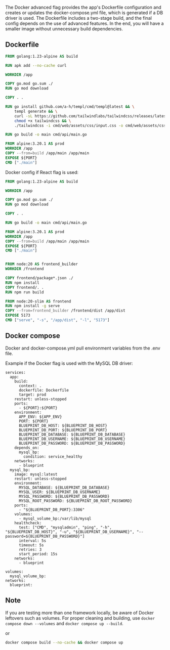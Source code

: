 The Docker advanced flag provides the app's Dockerfile configuration and creates or updates the docker-compose.yml file, which is generated if a DB driver is used.
The Dockerfile includes a two-stage build, and the final config depends on the use of advanced features. In the end, you will have a smaller image without unnecessary build dependencies.

## Dockerfile

```dockerfile
FROM golang:1.23-alpine AS build

RUN apk add --no-cache curl

WORKDIR /app

COPY go.mod go.sum ./
RUN go mod download

COPY . .

RUN go install github.com/a-h/templ/cmd/templ@latest && \
    templ generate && \
    curl -sL https://github.com/tailwindlabs/tailwindcss/releases/latest/download/tailwindcss-linux-x64 -o tailwindcss && \
    chmod +x tailwindcss && \
    ./tailwindcss -i cmd/web/assets/css/input.css -o cmd/web/assets/css/output.css

RUN go build -o main cmd/api/main.go

FROM alpine:3.20.1 AS prod
WORKDIR /app
COPY --from=build /app/main /app/main
EXPOSE ${PORT}
CMD ["./main"]
```

Docker config if React flag is used:

```dockerfile
FROM golang:1.23-alpine AS build

WORKDIR /app

COPY go.mod go.sum ./
RUN go mod download

COPY . .

RUN go build -o main cmd/api/main.go

FROM alpine:3.20.1 AS prod
WORKDIR /app
COPY --from=build /app/main /app/main
EXPOSE ${PORT}
CMD ["./main"]


FROM node:20 AS frontend_builder
WORKDIR /frontend

COPY frontend/package*.json ./
RUN npm install
COPY frontend/. .
RUN npm run build

FROM node:20-slim AS frontend
RUN npm install -g serve
COPY --from=frontend_builder /frontend/dist /app/dist
EXPOSE 5173
CMD ["serve", "-s", "/app/dist", "-l", "5173"]
```
## Docker compose
Docker and docker-compose.yml pull environment variables from the .env file.

Example if the Docker flag is used with the MySQL DB driver:
```ymal
services:
  app:
    build:
      context: .
      dockerfile: Dockerfile
      target: prod
    restart: unless-stopped
    ports:
      - ${PORT}:${PORT}
    environment:
      APP_ENV: ${APP_ENV}
      PORT: ${PORT}
      BLUEPRINT_DB_HOST: ${BLUEPRINT_DB_HOST}
      BLUEPRINT_DB_PORT: ${BLUEPRINT_DB_PORT}
      BLUEPRINT_DB_DATABASE: ${BLUEPRINT_DB_DATABASE}
      BLUEPRINT_DB_USERNAME: ${BLUEPRINT_DB_USERNAME}
      BLUEPRINT_DB_PASSWORD: ${BLUEPRINT_DB_PASSWORD}
    depends_on:
      mysql_bp:
        condition: service_healthy
    networks:
      - blueprint
  mysql_bp:
    image: mysql:latest
    restart: unless-stopped
    environment:
      MYSQL_DATABASE: ${BLUEPRINT_DB_DATABASE}
      MYSQL_USER: ${BLUEPRINT_DB_USERNAME}
      MYSQL_PASSWORD: ${BLUEPRINT_DB_PASSWORD}
      MYSQL_ROOT_PASSWORD: ${BLUEPRINT_DB_ROOT_PASSWORD}
    ports:
      - "${BLUEPRINT_DB_PORT}:3306"
    volumes:
      - mysql_volume_bp:/var/lib/mysql
    healthcheck:
      test: ["CMD", "mysqladmin", "ping", "-h", "${BLUEPRINT_DB_HOST}", "-u", "${BLUEPRINT_DB_USERNAME}", "--password=${BLUEPRINT_DB_PASSWORD}"]
      interval: 5s
      timeout: 5s
      retries: 3
      start_period: 15s
    networks:
      - blueprint

volumes:
  mysql_volume_bp:
networks:
  blueprint:
```

## Note
If you are testing more than one framework locally, be aware of Docker leftovers such as volumes.
For proper cleaning and building, use `docker compose down --volumes` and `docker compose up --build`.

or

```bash
docker compose build --no-cache && docker compose up
```
